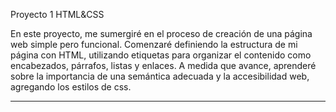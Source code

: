 Proyecto  1 HTML&CSS

En este proyecto, me sumergiré en el proceso de creación de una página web simple pero funcional. Comenzaré definiendo la estructura de mi página con HTML, utilizando etiquetas para organizar el contenido como encabezados, párrafos, listas y enlaces. A medida que avance, aprenderé sobre la importancia de una semántica adecuada y la accesibilidad web, agregando los estilos de css.


---
